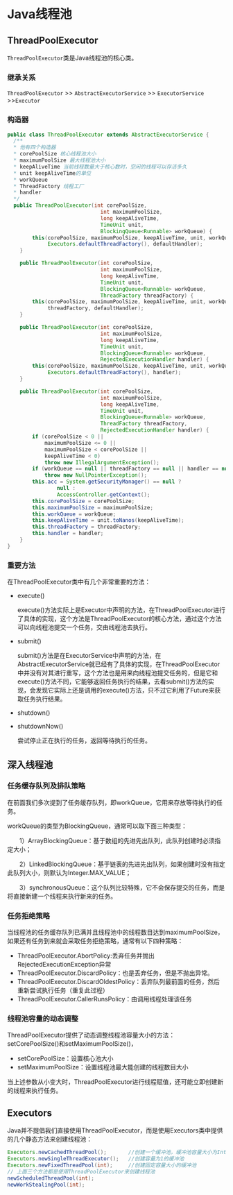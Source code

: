 # Java线程池

## ThreadPoolExecutor

`ThreadPoolExecutor`类是Java线程池的核心类。

### 继承关系

`ThreadPoolExecutor` >> `AbstractExecutorService` >> `ExecutorService` >>`Executor`

### 构造器

```java
public class ThreadPoolExecutor extends AbstractExecutorService {
  /**
  * 他有四个构造器
  * corePoolSize 核心线程池大小
  * maximumPoolSize 最大线程池大小
  * keepAliveTime 当前线程数量大于核心数时，空闲的线程可以存活多久
  * unit keepAliveTime的单位
  * workQueue 
  * ThreadFactory 线程工厂
  * handler
  */
  public ThreadPoolExecutor(int corePoolSize,
                              int maximumPoolSize,
                              long keepAliveTime,
                              TimeUnit unit,
                              BlockingQueue<Runnable> workQueue) {
        this(corePoolSize, maximumPoolSize, keepAliveTime, unit, workQueue,
             Executors.defaultThreadFactory(), defaultHandler);
    }

    public ThreadPoolExecutor(int corePoolSize,
                              int maximumPoolSize,
                              long keepAliveTime,
                              TimeUnit unit,
                              BlockingQueue<Runnable> workQueue,
                              ThreadFactory threadFactory) {
        this(corePoolSize, maximumPoolSize, keepAliveTime, unit, workQueue,
             threadFactory, defaultHandler);
    }

    public ThreadPoolExecutor(int corePoolSize,
                              int maximumPoolSize,
                              long keepAliveTime,
                              TimeUnit unit,
                              BlockingQueue<Runnable> workQueue,
                              RejectedExecutionHandler handler) {
        this(corePoolSize, maximumPoolSize, keepAliveTime, unit, workQueue,
             Executors.defaultThreadFactory(), handler);
    }

    public ThreadPoolExecutor(int corePoolSize,
                              int maximumPoolSize,
                              long keepAliveTime,
                              TimeUnit unit,
                              BlockingQueue<Runnable> workQueue,
                              ThreadFactory threadFactory,
                              RejectedExecutionHandler handler) {
        if (corePoolSize < 0 ||
            maximumPoolSize <= 0 ||
            maximumPoolSize < corePoolSize ||
            keepAliveTime < 0)
            throw new IllegalArgumentException();
        if (workQueue == null || threadFactory == null || handler == null)
            throw new NullPointerException();
        this.acc = System.getSecurityManager() == null ?
                null :
                AccessController.getContext();
        this.corePoolSize = corePoolSize;
        this.maximumPoolSize = maximumPoolSize;
        this.workQueue = workQueue;
        this.keepAliveTime = unit.toNanos(keepAliveTime);
        this.threadFactory = threadFactory;
        this.handler = handler;
    }
}
```

### 重要方法

在ThreadPoolExecutor类中有几个非常重要的方法：

-   execute()

    execute()方法实际上是Executor中声明的方法，在ThreadPoolExecutor进行了具体的实现，这个方法是ThreadPoolExecutor的核心方法，通过这个方法可以向线程池提交一个任务，交由线程池去执行。

-   submit()

    submit()方法是在ExecutorService中声明的方法，在AbstractExecutorService就已经有了具体的实现，在ThreadPoolExecutor中并没有对其进行重写，这个方法也是用来向线程池提交任务的，但是它和execute()方法不同，它能够返回任务执行的结果，去看submit()方法的实现，会发现它实际上还是调用的execute()方法，只不过它利用了Future来获取任务执行结果。

-   shutdown()

-   shutdownNow()

    尝试停止正在执行的任务，返回等待执行的任务。

## 深入线程池

### 任务缓存队列及排队策略

在前面我们多次提到了任务缓存队列，即workQueue，它用来存放等待执行的任务。

workQueue的类型为BlockingQueue<Runnable>，通常可以取下面三种类型：

　　1）ArrayBlockingQueue：基于数组的先进先出队列，此队列创建时必须指定大小；

　　2）LinkedBlockingQueue：基于链表的先进先出队列，如果创建时没有指定此队列大小，则默认为Integer.MAX_VALUE；

　　3）synchronousQueue：这个队列比较特殊，它不会保存提交的任务，而是将直接新建一个线程来执行新来的任务。

### 任务拒绝策略

当线程池的任务缓存队列已满并且线程池中的线程数目达到maximumPoolSize，如果还有任务到来就会采取任务拒绝策略，通常有以下四种策略：

-   ThreadPoolExecutor.AbortPolicy:丢弃任务并抛出RejectedExecutionException异常
-   ThreadPoolExecutor.DiscardPolicy：也是丢弃任务，但是不抛出异常。
-   ThreadPoolExecutor.DiscardOldestPolicy：丢弃队列最前面的任务，然后重新尝试执行任务（重复此过程）
-   ThreadPoolExecutor.CallerRunsPolicy：由调用线程处理该任务

### 线程池容量的动态调整

ThreadPoolExecutor提供了动态调整线程池容量大小的方法：setCorePoolSize()和setMaximumPoolSize()，

-   setCorePoolSize：设置核心池大小
-   setMaximumPoolSize：设置线程池最大能创建的线程数目大小

当上述参数从小变大时，ThreadPoolExecutor进行线程赋值，还可能立即创建新的线程来执行任务。

## Executors

Java并不提倡我们直接使用ThreadPoolExecutor，而是使用Executors类中提供的几个静态方法来创建线程池：

```java
Executors.newCachedThreadPool();       //创建一个缓冲池，缓冲池容量大小为Integer.MAX_VALUE
Executors.newSingleThreadExecutor();   //创建容量为1的缓冲池
Executors.newFixedThreadPool(int);     //创建固定容量大小的缓冲池
// 上面三个方法都是使用ThreadPoolExecutor来创建线程池
newScheduledThreadPool(int);
newWorkStealingPool(int);
```

## 

